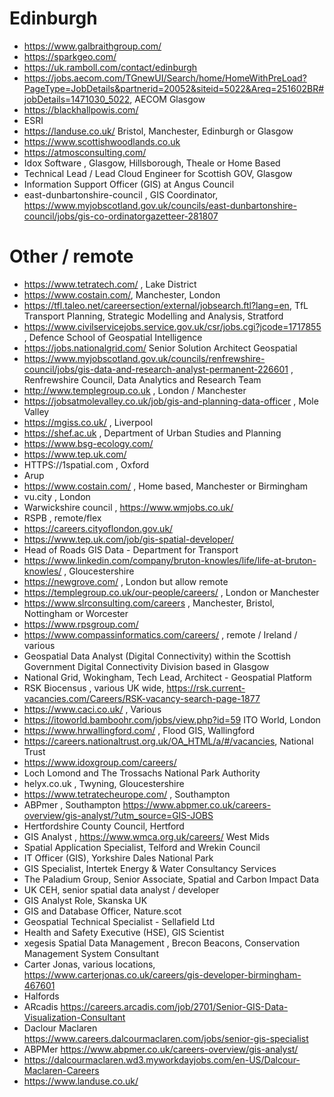 # Edinburgh

* https://www.galbraithgroup.com/
* https://sparkgeo.com/
* https://uk.ramboll.com/contact/edinburgh
* https://jobs.aecom.com/TGnewUI/Search/home/HomeWithPreLoad?PageType=JobDetails&partnerid=20052&siteid=5022&Areq=251602BR#jobDetails=1471030_5022, AECOM Glasgow
* https://blackhallpowis.com/
* ESRI
* https://landuse.co.uk/ Bristol, Manchester, Edinburgh or Glasgow
* https://www.scottishwoodlands.co.uk
* https://atmosconsulting.com/
* Idox Software , Glasgow, Hillsborough, Theale or Home Based
* Technical Lead / Lead Cloud Engineer for Scottish GOV, Glasgow
* Information Support Officer (GIS) at Angus Council
* east-dunbartonshire-council , GIS Coordinator, https://www.myjobscotland.gov.uk/councils/east-dunbartonshire-council/jobs/gis-co-ordinatorgazetteer-281807 

# Other / remote
* https://www.tetratech.com/ , Lake District
* https://www.costain.com/, Manchester, London
* https://tfl.taleo.net/careersection/external/jobsearch.ftl?lang=en, TfL Transport Planning, Strategic Modelling and Analysis, Stratford
* https://www.civilservicejobs.service.gov.uk/csr/jobs.cgi?jcode=1717855 , Defence School of Geospatial Intelligence
* https://jobs.nationalgrid.com/ Senior Solution Architect Geospatial
* https://www.myjobscotland.gov.uk/councils/renfrewshire-council/jobs/gis-data-and-research-analyst-permanent-226601 , Renfrewshire Council, Data Analytics and Research Team
* http://www.templegroup.co.uk , London / Manchester 
* https://jobsatmolevalley.co.uk/job/gis-and-planning-data-officer , Mole Valley
* https://mgiss.co.uk/ , Liverpool
* https://shef.ac.uk , Department of Urban Studies and Planning
* https://www.bsg-ecology.com/
* https://www.tep.uk.com/
* HTTPS://1spatial.com , Oxford
* Arup
* https://www.costain.com/ , Home based, Manchester or Birmingham
* vu.city , London
* Warwickshire council , https://www.wmjobs.co.uk/
* RSPB , remote/flex
* https://careers.cityoflondon.gov.uk/
* https://www.tep.uk.com/job/gis-spatial-developer/
* Head of Roads GIS Data - Department for Transport
* https://www.linkedin.com/company/bruton-knowles/life/life-at-bruton-knowles/ , Gloucestershire
* https://newgrove.com/ , London but allow remote
* https://templegroup.co.uk/our-people/careers/ , London or Manchester
* https://www.slrconsulting.com/careers , Manchester, Bristol, Nottingham or Worcester 
* https://www.rpsgroup.com/
* https://www.compassinformatics.com/careers/ , remote / Ireland / various
* Geospatial Data Analyst (Digital Connectivity) within the Scottish Government Digital Connectivity Division based in Glasgow
* National Grid, Wokingham, Tech Lead, Architect - Geospatial Platform
* RSK Biocensus , various UK wide, https://rsk.current-vacancies.com/Careers/RSK-vacancy-search-page-1877
* https://www.caci.co.uk/ , Various
* https://itoworld.bamboohr.com/jobs/view.php?id=59 ITO World, London
* https://www.hrwallingford.com/ , Flood GIS, Wallingford
* https://careers.nationaltrust.org.uk/OA_HTML/a/#/vacancies, National Trust
* https://www.idoxgroup.com/careers/
* Loch Lomond and The Trossachs National Park Authority
* helyx.co.uk , Twyning, Gloucestershire
* https://www.tetratecheurope.com/ , Southampton
* ABPmer , Southampton https://www.abpmer.co.uk/careers-overview/gis-analyst/?utm_source=GIS-JOBS
* Hertfordshire County Council, Hertford
* GIS Analyst , https://www.wmca.org.uk/careers/ West Mids
* Spatial Application Specialist, Telford and Wrekin Council
* IT Officer (GIS), Yorkshire Dales National Park
* GIS Specialist, Intertek Energy & Water Consultancy Services
* The Paladium Group, Senior Associate, Spatial and Carbon Impact Data
* UK CEH, senior spatial data analyst / developer
* GIS Analyst Role, Skanska UK
* GIS and Database Officer, Nature.scot
* Geospatial Technical Specialist - Sellafield Ltd
* Health and Safety Executive (HSE), GIS Scientist
* xegesis Spatial Data Management , Brecon Beacons, Conservation Management System Consultant
* Carter Jonas, various locations, https://www.carterjonas.co.uk/careers/gis-developer-birmingham-467601
* Halfords
* ARcadis https://careers.arcadis.com/job/2701/Senior-GIS-Data-Visualization-Consultant
* Daclour Maclaren https://www.careers.dalcourmaclaren.com/jobs/senior-gis-specialist
* ABPMer https://www.abpmer.co.uk/careers-overview/gis-analyst/
* https://dalcourmaclaren.wd3.myworkdayjobs.com/en-US/Dalcour-Maclaren-Careers
* https://www.landuse.co.uk/
